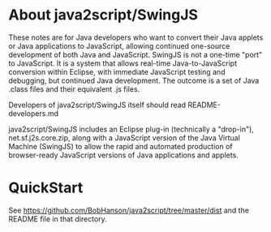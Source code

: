 # About java2script/SwingJS


These notes are for Java developers who want to convert their Java applets or Java applications to 
JavaScript, allowing continued one-source development of both Java and JavaScript. SwingJS is not
a one-time "port" to JavaScript. It is a system that allows real-time Java-to-JavaScript conversion
within Eclipse, with immediate JavaScript testing and debugging, but continued Java development. 
The outcome is a set of Java .class files and their equivalent .js files. 

Developers of java2script/SwingJS itself should read README-developers.md

java2script/SwingJS includes an Eclipse plug-in (technically a "drop-in"), net.sf.j2s.core.zip, 
along with a JavaScript version of the Java Virtual Machine (SwingJS) to allow the rapid and
automated production of browser-ready JavaScript versions of Java applications and applets. 


# QuickStart

See https://github.com/BobHanson/java2script/tree/master/dist and the README file in that directory.
